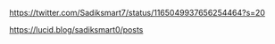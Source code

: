 https://twitter.com/Sadiksmart7/status/1165049937656254464?s=20

https://lucid.blog/sadiksmart0/posts
